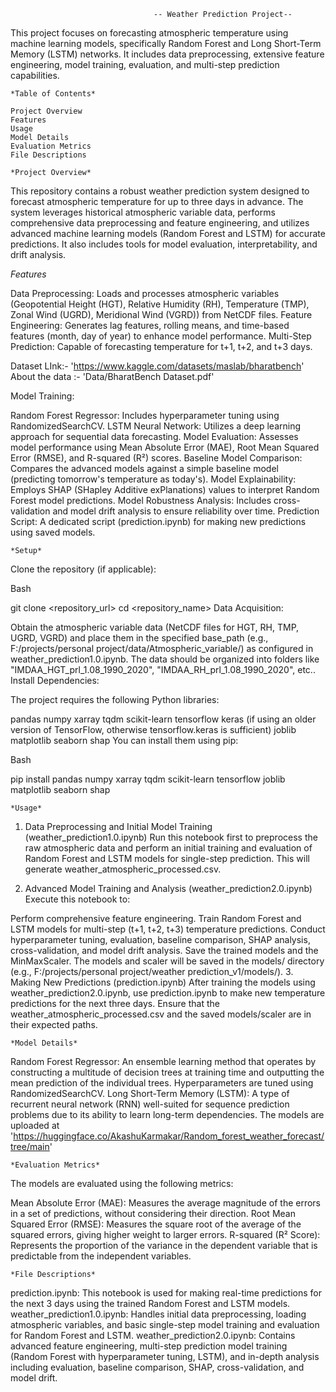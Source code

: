                                     -- Weather Prediction Project--

This project focuses on forecasting atmospheric temperature using machine learning models, specifically Random Forest and Long Short-Term Memory (LSTM) networks. It includes data preprocessing, extensive feature engineering, model training, evaluation, and multi-step prediction capabilities.

	*Table of Contents*

	Project Overview
	Features
	Usage
	Model Details
	Evaluation Metrics
	File Descriptions

	*Project Overview*

This repository contains a robust weather prediction system designed to forecast atmospheric temperature for up to three days in advance. The system leverages historical atmospheric variable data, performs comprehensive data preprocessing and feature engineering, and utilizes advanced machine learning models (Random Forest and LSTM) for accurate predictions. It also includes tools for model evaluation, interpretability, and drift analysis.

*Features*

Data Preprocessing: Loads and processes atmospheric variables (Geopotential Height (HGT), Relative Humidity (RH), Temperature (TMP), Zonal Wind (UGRD), Meridional Wind (VGRD)) from NetCDF files.
Feature Engineering: Generates lag features, rolling means, and time-based features (month, day of year) to enhance model performance.
Multi-Step Prediction: Capable of forecasting temperature for t+1, t+2, and t+3 days.

Dataset LInk:- 'https://www.kaggle.com/datasets/maslab/bharatbench'
About the data :- 'Data/BharatBench Dataset.pdf'

Model Training:

Random Forest Regressor: Includes hyperparameter tuning using RandomizedSearchCV.
LSTM Neural Network: Utilizes a deep learning approach for sequential data forecasting.
Model Evaluation: Assesses model performance using Mean Absolute Error (MAE), Root Mean Squared Error (RMSE), and R-squared (R²) scores.
Baseline Model Comparison: Compares the advanced models against a simple baseline model (predicting tomorrow's temperature as today's).
Model Explainability: Employs SHAP (SHapley Additive exPlanations) values to interpret Random Forest model predictions.
Model Robustness Analysis: Includes cross-validation and model drift analysis to ensure reliability over time.
Prediction Script: A dedicated script (prediction.ipynb) for making new predictions using saved models.

	*Setup*

Clone the repository (if applicable):

Bash

git clone <repository_url>
cd <repository_name>
Data Acquisition:

Obtain the atmospheric variable data (NetCDF files for HGT, RH, TMP, UGRD, VGRD) and place them in the specified base_path (e.g., F:/projects/personal project/data/Atmospheric_variable/) as configured in weather_prediction1.0.ipynb. The data should be organized into folders like "IMDAA_HGT_prl_1.08_1990_2020", "IMDAA_RH_prl_1.08_1990_2020", etc..
Install Dependencies:

The project requires the following Python libraries:

pandas
numpy
xarray
tqdm
scikit-learn
tensorflow
keras (if using an older version of TensorFlow, otherwise tensorflow.keras is sufficient)
joblib
matplotlib
seaborn
shap
You can install them using pip:

Bash

pip install pandas numpy xarray tqdm scikit-learn tensorflow joblib matplotlib seaborn shap

	*Usage*

1. Data Preprocessing and Initial Model Training (weather_prediction1.0.ipynb)
Run this notebook first to preprocess the raw atmospheric data and perform an initial training and evaluation of Random Forest and LSTM models for single-step prediction. This will generate weather_atmospheric_processed.csv.

2. Advanced Model Training and Analysis (weather_prediction2.0.ipynb)
Execute this notebook to:

Perform comprehensive feature engineering.
Train Random Forest and LSTM models for multi-step (t+1, t+2, t+3) temperature predictions.
Conduct hyperparameter tuning, evaluation, baseline comparison, SHAP analysis, cross-validation, and model drift analysis.
Save the trained models and the MinMaxScaler. The models and scaler will be saved in the models/ directory (e.g., F:/projects/personal project/weather prediction_v1/models/).
3. Making New Predictions (prediction.ipynb)
After training the models using weather_prediction2.0.ipynb, use prediction.ipynb to make new temperature predictions for the next three days. Ensure that the weather_atmospheric_processed.csv and the saved models/scaler are in their expected paths.

	*Model Details*

Random Forest Regressor: An ensemble learning method that operates by constructing a multitude of decision trees at training time and outputting the mean prediction of the individual trees. Hyperparameters are tuned using RandomizedSearchCV.
Long Short-Term Memory (LSTM): A type of recurrent neural network (RNN) well-suited for sequence prediction problems due to its ability to learn long-term dependencies. 
The models are uploaded at 'https://huggingface.co/AkashuKarmakar/Random_forest_weather_forecast/tree/main'

	*Evaluation Metrics*

The models are evaluated using the following metrics:

Mean Absolute Error (MAE): Measures the average magnitude of the errors in a set of predictions, without considering their direction.
Root Mean Squared Error (RMSE): Measures the square root of the average of the squared errors, giving higher weight to larger errors.
R-squared (R² Score): Represents the proportion of the variance in the dependent variable that is predictable from the independent variables.

	*File Descriptions*

prediction.ipynb: This notebook is used for making real-time predictions for the next 3 days using the trained Random Forest and LSTM models.
weather_prediction1.0.ipynb: Handles initial data preprocessing, loading atmospheric variables, and basic single-step model training and evaluation for Random Forest and LSTM.
weather_prediction2.0.ipynb: Contains advanced feature engineering, multi-step prediction model training (Random Forest with hyperparameter tuning, LSTM), and in-depth analysis including evaluation, baseline comparison, SHAP, cross-validation, and model drift.
